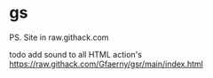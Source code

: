 # gs

PS. Site in raw.githack.com

todo 
add sound to all HTML action's 
https://raw.githack.com/Gfaerny/gsr/main/index.html
